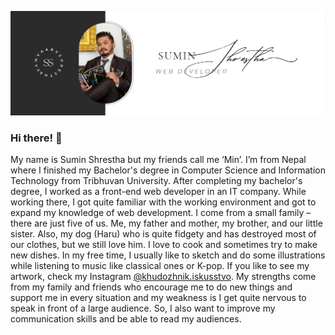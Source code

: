![Banner Image](bannerimage.png)
### Hi there! 👋

<!--
**samvaarv/samvaarv** is a ✨ _special_ ✨ repository because its `README.md` (this file) appears on your GitHub profile.

Here are some ideas to get you started:

- 🔭 I’m currently working on ...
- 🌱 I’m currently learning ...
- 👯 I’m looking to collaborate on ...
- 🤔 I’m looking for help with ...
- 💬 Ask me about ...
- 📫 How to reach me: ...
- 😄 Pronouns: ...
- ⚡ Fun fact: ...
-->
My name is Sumin Shrestha but my friends call me ‘Min’. I’m from Nepal
where I finished my Bachelor's degree in Computer Science and
Information Technology from Tribhuvan University. After completing my
bachelor's degree, I worked as a front-end web developer in an IT
company. While working there, I got quite familiar with the working
environment and got to expand my knowledge of web development.
I come from a small family – there are just five of us. Me, my father
and mother, my brother, and our little sister. Also, my dog (Haru) who is
quite fidgety and has destroyed most of our clothes, but we still love
him.
I love to cook and sometimes try to make new dishes. In my free time,
I usually like to sketch and do some illustrations while listening to
music like classical ones or K-pop. If you like to see my artwork,
check my Instagram [@khudozhnik.iskusstvo](https://www.instagram.com/khudozhnik.iskusstvo/).
My strengths come from my family and friends who encourage me to do
new things and support me in every situation and my weakness is I get
quite nervous to speak in front of a large audience. So, I also want
to improve my communication skills and be able to read my audiences.
